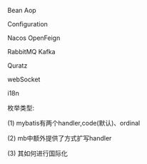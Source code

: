 

Bean Aop

Configuration

Nacos OpenFeign 

RabbitMQ Kafka

Quratz

webSocket





i18n





枚举类型:

(1) mybatis有两个handler,code(默认)、ordinal

(2) mb中额外提供了方式扩写handler

(3) 其如何进行国际化


